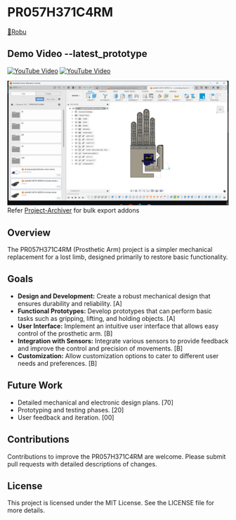 # PR057H371C4RM

[🔗Robu](https://robu.in/product/3d-printing-service/)

## Demo Video --latest_prototype
[![YouTube Video](https://img.youtube.com/vi/mATUY7Tn4Is/0.jpg)](https://youtu.be/mATUY7Tn4Is)
[![YouTube Video](https://img.youtube.com/vi/IqjxZRdiDbM/0.jpg)](https://youtu.be/IqjxZRdiDbM)

![front-view](Screenshots/F-view.png)
Refer [Project-Archiver](https://github.com/Mummanajagadeesh/Project-Archiver) for bulk export addons

## Overview

The PR057H371C4RM (Prosthetic Arm) project is a simpler mechanical replacement for a lost limb, designed primarily to restore basic functionality.

## Goals

- **Design and Development:** Create a robust mechanical design that ensures durability and reliability. [A]
- **Functional Prototypes:** Develop prototypes that can perform basic tasks such as gripping, lifting, and holding objects. [A]
- **User Interface:** Implement an intuitive user interface that allows easy control of the prosthetic arm. [B]
- **Integration with Sensors:** Integrate various sensors to provide feedback and improve the control and precision of movements. [B]
- **Customization:** Allow customization options to cater to different user needs and preferences. [B]

## Future Work

- Detailed mechanical and electronic design plans. [70]
- Prototyping and testing phases. [20]
- User feedback and iteration. [00]

## Contributions
Contributions to improve the PR057H371C4RM are welcome. Please submit pull requests with detailed descriptions of changes.

## License
This project is licensed under the MIT License. See the LICENSE file for more details.
